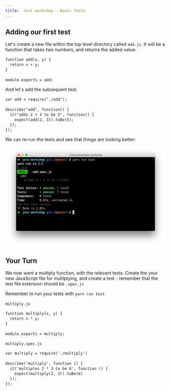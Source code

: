 ```yaml
---
title:  Jest workshop - Basic Tests
---
```


## Adding our first test

Let's create a new file within the top level directory called `add.js`. It will be
a function that takes two numbers, and returns the added value:

```javascript{"title": "add.js"}
function add(x, y) {
  return x + y;
}

module.exports = add;
```

And let's add the subsequent test:

```javascript{"title": "add.spec.js"}
var add = require("./add");

describe("add", function() {
  it("adds 2 + 3 to be 5", function() {
    expect(add(2, 3)).toBe(5);
  });
});
```

We can re-run the tests and see that things are looking better:

![](./basic-test-running.png "Example of yarn run test showing one passing test")

## Your Turn

We now want a multiply function, with the relevant tests. Create the your new JavaScript file
for multiplying, and create a test - remember that the test file extension should be `.spec.js`

Remember to run your tests with `yarn run test`

`multiply.js`

```javascript{"hasSpoilers": true}
function multiply(x, y) {
  return x * y;
}

module.exports = multiply;
```

`multiply.spec.js`

```javascript{"hasSpoilers": true}
var multiply = require('./multiply')

describe('multiply', function () {
  it('multiples 2 * 3 to be 6', function () {
    expect(multiply(2, 3)).toBe(6)
  });
});
```
